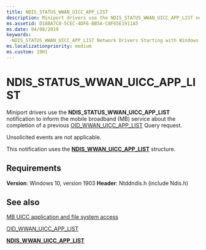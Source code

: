 ```yaml
---
title: NDIS_STATUS_WWAN_UICC_APP_LIST
description: Miniport drivers use the NDIS_STATUS_WWAN_UICC_APP_LIST notification to inform the mobile broadband (MB) service about the completion of a previous OID_WWAN_UICC_APP_LIST Query request.
ms.assetid: D18BA7C8-5CEC-4DF6-BB5A-C8F65E1911A5
ms.date: 04/08/2019
keywords: 
 -NDIS_STATUS_WWAN_UICC_APP_LIST Network Drivers Starting with Windows Vista
ms.localizationpriority: medium
ms.custom: 19H1
---
```


# NDIS_STATUS_WWAN_UICC_APP_LIST

Miniport drivers use the **NDIS_STATUS_WWAN_UICC_APP_LIST** notification to inform the mobile broadband (MB) service about the completion of a previous [OID_WWAN_UICC_APP_LIST](oid-wwan-uicc-app-list.md) Query request.

Unsolicited events are not applicable.

This notification uses the [**NDIS_WWAN_UICC_APP_LIST**](https://docs.microsoft.com/windows-hardware/drivers/ddi/ndiswwan/ns-ndiswwan-_ndis_wwan_uicc_app_list) structure.

## Requirements

**Version**: Windows 10, version 1903
**Header**: Ntddndis.h (include Ndis.h)

## See also

[MB UICC application and file system access](mb-uicc-application-and-file-system-access.md)

[OID_WWAN_UICC_APP_LIST](oid-wwan-uicc-app-list.md)

[**NDIS_WWAN_UICC_APP_LIST**](https://docs.microsoft.com/windows-hardware/drivers/ddi/ndiswwan/ns-ndiswwan-_ndis_wwan_uicc_app_list)

